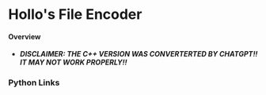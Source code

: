 # Hollo's File Encoder
#### Overview
- _**DISCLAIMER: THE C++ VERSION WAS CONVERTERTED BY CHATGPT!! IT MAY NOT WORK PROPERLY!!**_

### Python Links
